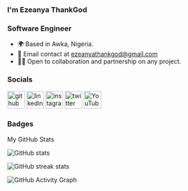### I'm Ezeanya ThankGod
### **Software Engineer**
* 🌍 Based in Awka, Nigeria.
* 📧 Email contact at ezeanyathankgod@gmail.com
* 🤝🏻 Open to collaboration and partnership on any project.
### Socials


[<img src='https://cdn.jsdelivr.net/npm/simple-icons@3.0.1/icons/github.svg' alt='github' height='40'>](https://github.com/kingkampala)  [<img src='https://cdn.jsdelivr.net/npm/simple-icons@3.0.1/icons/linkedin.svg' alt='linkedin' height='40'>](https://www.linkedin.com/in/ezeanya-thankgod-812ab9235/)  [<img src='https://cdn.jsdelivr.net/npm/simple-icons@3.0.1/icons/instagram.svg' alt='instagram' height='40'>](https://www.instagram.com/Kampala.10/)  [<img src='https://cdn.jsdelivr.net/npm/simple-icons@3.0.1/icons/twitter.svg' alt='twitter' height='40'>](https://twitter.com/Kampala_10)  [<img src='https://cdn.jsdelivr.net/npm/simple-icons@3.0.1/icons/youtube.svg' alt='YouTube' height='40'>](https://www.youtube.com/channel/Kampala)  


### Badges
My GitHub Stats


![GitHub stats](https://github-readme-stats.vercel.app/api?username=kingkampala&show_icons=true&theme)  

![GitHub streak stats](https://github-readme-streak-stats.herokuapp.com/?user=kingkampala)  

![GitHub Activity Graph](https://activity-graph.herokuapp.com/graph?username=kingkampala) 
